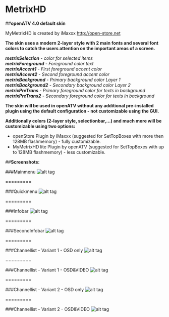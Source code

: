 MetrixHD
========

##**openATV 4.0 default skin**

MyMetrixHD is created by iMaxxx http://open-store.net

**The skin uses a modern 2-layer style with 2 main fonts and several font colors to catch the users attention on the important areas of a screen.**

**_metrixSelection_** *- color for selected items*  
**_metrixForeground_** *- Foreground color text*  
**_metrixAccent1_** *- First foreground accent color*  
**_metrixAccent2_** *- Second foreground accent color*  
**_metrixBackground_** *- Primary background color Layer 1*  
**_metrixBackground2_** *- Secondary background color Layer 2*  
**_metrixPreTrans_** *- Primary foreground color for texts in background*  
**_metrixPreTrans2_** *- Secondary foreground color for texts in background*  

**The skin will be used in openATV without any additional pre-installed plugin using the default configuration - not customizable using the GUI.**

**Additionally colors (2-layer style, selectionbar,...) and much more will be customizable using two options:**  
* openStore Plugin by iMaxxx (suggested for SetTopBoxes with more then 128MB flashmemory) - fully customizable.  
* MyMetrixHD lite Plugin by openATV (suggested for SetTopBoxes with up to 128MB flashmemory) - less customizable.  

##**Screenshots:**

###Mainmenu
![alt tag](https://raw.github.com/openatv/MetrixHD/master/MetrixHD-INFO/mainmenu.png)

=========

###Quickmenu
![alt tag](https://raw.github.com/openatv/MetrixHD/master/MetrixHD-INFO/quickmenu.png)

=========

###Infobar
![alt tag](https://raw.github.com/openatv/MetrixHD/master/MetrixHD-INFO/infobar.png)

=========

###SecondInfobar
![alt tag](https://raw.github.com/openatv/MetrixHD/master/MetrixHD-INFO/secondinfobar.png)

=========

###Channellist - Variant 1 - OSD only
![alt tag](https://raw.github.com/openatv/MetrixHD/master/MetrixHD-INFO/channelselection_variant_1_osd_only.png)

=========

###Channellist - Variant 1 - OSD&VIDEO
![alt tag](https://raw.github.com/openatv/MetrixHD/master/MetrixHD-INFO/channelselection_variant_1.png)

=========

###Channellist - Variant 2 - OSD only
![alt tag](https://raw.github.com/openatv/MetrixHD/master/MetrixHD-INFO/channelselection_variant_2_osd_only.png)

=========

###Channellist - Variant 2 - OSD&VIDEO
![alt tag](https://raw.github.com/openatv/MetrixHD/master/MetrixHD-INFO/channelselection_variant_2.png)
